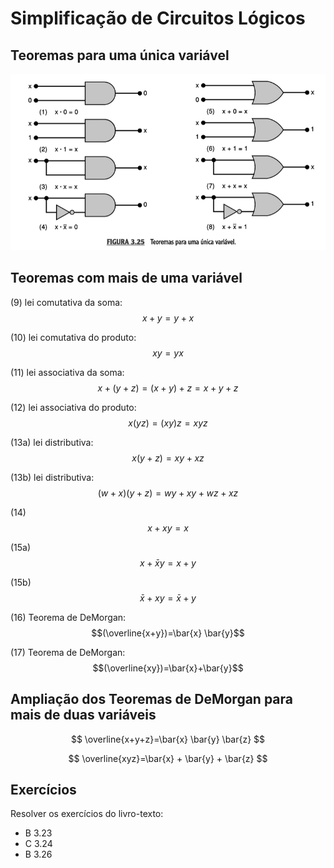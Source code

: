 # Simplificação de Circuitos Lógicos

## Teoremas para uma única variável

![](/assets/teoremas-variavel-unica.png)

## Teoremas com mais de uma variável

(9) lei comutativa da soma: $$x+y=y+x$$

(10) lei comutativa do produto: $$xy=yx$$ 

(11) lei associativa da soma: $$x+(y+z)=(x+y)+z=x+y+z$$

(12) lei associativa do produto: $$x(yz)=(xy)z=xyz$$

(13a) lei distributiva: $$x(y+z)=xy+xz$$

(13b) lei distributiva: $$(w+x)(y+z)=wy+xy+wz+xz$$

(14) $$x+xy=x$$

(15a) $$x+\bar{x}y=x+y$$

(15b) $$\bar{x}+xy=\bar{x}+y$$

(16) Teorema de DeMorgan: $$(\overline{x+y})=\bar{x} \bar{y}$$

(17) Teorema de DeMorgan: $$(\overline{xy})=\bar{x}+\bar{y}$$

## Ampliação dos Teoremas de DeMorgan para mais de duas variáveis

$$
\overline{x+y+z}=\bar{x} \bar{y} \bar{z}
$$

$$
\overline{xyz}=\bar{x} + \bar{y} + \bar{z}
$$

## Exercícios

Resolver os exercícios do livro-texto:

* B 3.23
* C 3.24 
* B 3.26



